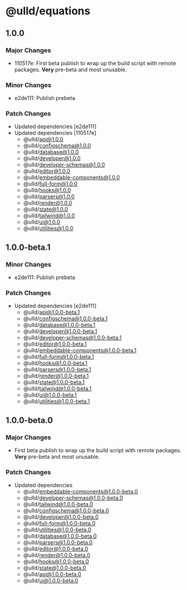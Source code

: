 # @ulld/equations

## 1.0.0

### Major Changes

- 110517e: First beta publish to wrap up the build script with remote packages. **Very** pre-beta and most unusable.

### Minor Changes

- e2de111: Publish prebeta

### Patch Changes

- Updated dependencies [e2de111]
- Updated dependencies [110517e]
  - @ulld/api@1.0.0
  - @ulld/configschema@1.0.0
  - @ulld/database@1.0.0
  - @ulld/developer@1.0.0
  - @ulld/developer-schemas@1.0.0
  - @ulld/editor@1.0.0
  - @ulld/embeddable-components@1.0.0
  - @ulld/full-form@1.0.0
  - @ulld/hooks@1.0.0
  - @ulld/parsers@1.0.0
  - @ulld/render@1.0.0
  - @ulld/state@1.0.0
  - @ulld/tailwind@1.0.0
  - @ulld/ui@1.0.0
  - @ulld/utilities@1.0.0

## 1.0.0-beta.1

### Minor Changes

- e2de111: Publish prebeta

### Patch Changes

- Updated dependencies [e2de111]
  - @ulld/api@1.0.0-beta.1
  - @ulld/configschema@1.0.0-beta.1
  - @ulld/database@1.0.0-beta.1
  - @ulld/developer@1.0.0-beta.1
  - @ulld/developer-schemas@1.0.0-beta.1
  - @ulld/editor@1.0.0-beta.1
  - @ulld/embeddable-components@1.0.0-beta.1
  - @ulld/full-form@1.0.0-beta.1
  - @ulld/hooks@1.0.0-beta.1
  - @ulld/parsers@1.0.0-beta.1
  - @ulld/render@1.0.0-beta.1
  - @ulld/state@1.0.0-beta.1
  - @ulld/tailwind@1.0.0-beta.1
  - @ulld/ui@1.0.0-beta.1
  - @ulld/utilities@1.0.0-beta.1

## 1.0.0-beta.0

### Major Changes

- First beta publish to wrap up the build script with remote packages. **Very** pre-beta and most unusable.

### Patch Changes

- Updated dependencies
  - @ulld/embeddable-components@1.0.0-beta.0
  - @ulld/developer-schemas@1.0.0-beta.0
  - @ulld/tailwind@1.0.0-beta.0
  - @ulld/configschema@1.0.0-beta.0
  - @ulld/developer@1.0.0-beta.0
  - @ulld/full-form@1.0.0-beta.0
  - @ulld/utilities@1.0.0-beta.0
  - @ulld/database@1.0.0-beta.0
  - @ulld/parsers@1.0.0-beta.0
  - @ulld/editor@1.0.0-beta.0
  - @ulld/render@1.0.0-beta.0
  - @ulld/hooks@1.0.0-beta.0
  - @ulld/state@1.0.0-beta.0
  - @ulld/api@1.0.0-beta.0
  - @ulld/ui@1.0.0-beta.0
